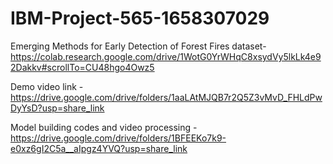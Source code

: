 # IBM-Project-565-1658307029
Emerging Methods for Early Detection of Forest Fires
dataset-https://colab.research.google.com/drive/1WotG0YrWHqC8xsydVy5lkLk4e92Dakkv#scrollTo=CU48hgo4Owz5

Demo video link - https://drive.google.com/drive/folders/1aaLAtMJQB7r2Q5Z3vMvD_FHLdPwDyYsD?usp=share_link

Model building codes and video processing - https://drive.google.com/drive/folders/1BFEEKo7k9-e0xz6gI2C5a__aIpgz4YVQ?usp=share_link
